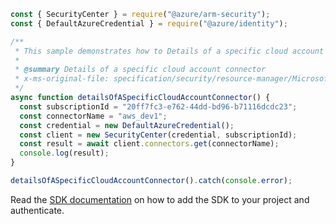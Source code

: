 ```javascript
const { SecurityCenter } = require("@azure/arm-security");
const { DefaultAzureCredential } = require("@azure/identity");

/**
 * This sample demonstrates how to Details of a specific cloud account connector
 *
 * @summary Details of a specific cloud account connector
 * x-ms-original-file: specification/security/resource-manager/Microsoft.Security/preview/2020-01-01-preview/examples/Connectors/GetConnectorSubscription_example.json
 */
async function detailsOfASpecificCloudAccountConnector() {
  const subscriptionId = "20ff7fc3-e762-44dd-bd96-b71116dcdc23";
  const connectorName = "aws_dev1";
  const credential = new DefaultAzureCredential();
  const client = new SecurityCenter(credential, subscriptionId);
  const result = await client.connectors.get(connectorName);
  console.log(result);
}

detailsOfASpecificCloudAccountConnector().catch(console.error);
```

Read the [SDK documentation](https://github.com/Azure/azure-sdk-for-js/blob/%40azure%2Farm-security_5.0.0/sdk/security/arm-security/README.md) on how to add the SDK to your project and authenticate.
